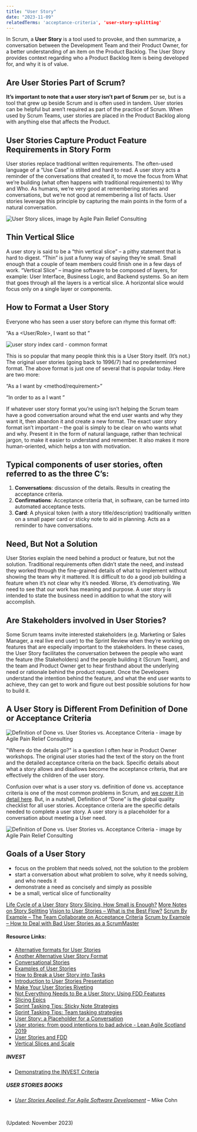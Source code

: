 ```yaml
---
title: "User Story"
date: "2023-11-09"
relatedTerms: 'acceptance-criteria', 'user-story-splitting'
---
```


In Scrum, a **User Story** is a tool used to provoke, and then summarize, a conversation between the Development Team and their Product Owner, for a better understanding of an item on the Product Backlog. The User Story provides context regarding who a Product Backlog Item is being developed for, and why it is of value.

## Are User Stories Part of Scrum?

**It’s important to note that a user story isn’t part of Scrum** per se, but is a tool that grew up beside Scrum and is often used in tandem. User stories can be helpful but aren’t required as part of the practice of Scrum. When used by Scrum Teams, user stories are placed in the Product Backlog along with anything else that affects the Product.

## User Stories Capture Product Feature Requirements in Story Form

User stories replace traditional written requirements. The often-used language of a “Use Case” is stilted and hard to read. A user story acts a reminder of the conversations that created it, to move the focus from What we’re building (what often happens with traditional requirements) to Why and Who. As humans, we’re very good at remembering stories and conversations, but we’re not good at remembering a list of facts. User stories leverage this principle by capturing the main points in the form of a natural conversation.

![User Story slices, image by Agile Pain Relief Consulting](images/User-Story-slices.png)

## Thin Vertical Slice

A user story is said to be a “thin vertical slice” – a pithy statement that is hard to digest. “Thin” is just a funny way of saying they’re small. Small enough that a couple of team members could finish one in a few days of work. “Vertical Slice” – imagine software to be composed of layers, for example: User Interface, Business Logic, and Backend systems. So an item that goes through all the layers is a vertical slice. A horizontal slice would focus only on a single layer or components.

## How to Format a User Story

Everyone who has seen a user story before can rhyme this format off:

“As a <User/Role>, I want <to do something> so that <value>”

![user story index card - common format](images/user-story-index-card-blank.jpg)

This is so popular that many people think this is a User Story itself. (It’s not.) The original user stories (going back to 1996/7) had no predetermined format. The above format is just one of several that is popular today. Here are two more:

“As a <role> I want <business value> by <method/requirement>”

“In order to <achieve some value> as a <type of user> I want <some functionality>”

If whatever user story format you’re using isn’t helping the Scrum team have a good conversation around what the end user wants and why they want it, then abandon it and create a new format. The exact user story format isn’t important – the goal is simply to be clear on who wants what and why. Present it in the form of natural language, rather than technical jargon, to make it easier to understand and remember. It also makes it more human-oriented, which helps a ton with motivation.

## Typical components of user stories, often referred to as the three C’s:

1. **Conversations**: discussion of the details. Results in creating the acceptance criteria.
2. **Confirmations**: Acceptance criteria that, in software, can be turned into automated acceptance tests.
3. **Card**: A physical token (with a story title/description) traditionally written on a small paper card or sticky note to aid in planning. Acts as a reminder to have conversations.

## Need, But Not a Solution

User Stories explain the need behind a product or feature, but not the solution. Traditional requirements often didn’t state the need, and instead they worked through the fine-grained details of what to implement without showing the team why it mattered. It is difficult to do a good job building a feature when it’s not clear why it’s needed. Worse, it’s demotivating. We need to see that our work has meaning and purpose. A user story is intended to state the business need in addition to what the story will accomplish.

## Are Stakeholders involved in User Stories?

Some Scrum teams invite interested stakeholders (e.g. Marketing or Sales Manager, a real live end user) to the Sprint Review when they’re working on features that are especially important to the stakeholders. In these cases, the User Story facilitates the conversation between the people who want the feature (the Stakeholders) and the people building it (Scrum Team), and the team and Product Owner get to hear firsthand about the underlying need or rationale behind the product request. Once the Developers understand the intention behind the feature, and what the end user wants to achieve, they can get to work and figure out best possible solutions for how to build it.

## A User Story is Different From Definition of Done or Acceptance Criteria

![Definition of Done vs. User Stories vs. Acceptance Criteria - image by Agile Pain Relief Consulting](images/APR_Blog-Illustrations_Nov2019_AcceptanceCriteria_B_v2-1024x607.jpg)

"Where do the details go?" is a question I often hear in Product Owner workshops. The original user stories had the text of the story on the front and the detailed acceptance criteria on the back. Specific details about what a story allows and disallows become the acceptance criteria, that are effectively the children of the user story.

Confusion over what is a user story vs. definition of done vs. acceptance criteria is one of the most common problems in Scrum, and [we cover it in detail here](/blog/definition-of-done-user-stories-acceptance-criteria.html). But, in a nutshell, Definition of “Done” is the global quality checklist for all user stories. Acceptance criteria are the specific details needed to complete a user story. A user story is a placeholder for a conversation about meeting a User need.

![Definition of Done vs. User Stories vs. Acceptance Criteria - image by Agile Pain Relief Consulting](images/APR_Blog-Illustrations_Nov2019_AcceptanceCriteria_A_v2-1024x607.jpg)

## Goals of a User Story

- focus on the problem that needs solved, not the solution to the problem
- start a conversation about what problem to solve, why it needs solving, and who needs it
- demonstrate a need as concisely and simply as possible
- be a small, vertical slice of functionality

[Life Cycle of a User Story](/blog/lifecycle-of-a-user-story.html) [Story Slicing, How Small is Enough?](/blog/story-slicing-how-small-is-enough.html) [More Notes on Story Splitting](/blog/more-notes-on-story-splitting.html) [Vision to User Stories – What is the Best Flow?](/blog/vision-to-user-stories-what-is-the-best-flow.html) [Scrum By Example – The Team Collaborate on Acceptance Criteria](/blog/scrummaster-tales-team-collaborate-acceptance-criteria.html) [Scrum by Example – How to Deal with Bad User Stories as a ScrumMaster](/blog/deal-with-bad-scrum-user-stories-as-a-scrummaster.html)

#### Resource Links:

- [Alternative formats for User Stories](https://blog.crisp.se/2014/09/25/david-evans/as-a-i-want-so-that-considered-harmful)
- [Another Alternative User Story Format](https://jkwerner2.wordpress.com/2010/03/23/so-that-so-what/)
- [Conversational Stories](https://martinfowler.com/bliki/ConversationalStories.html)
- [Examples of User Stories](https://xp123.com/articles/example-user-stories-2020/)
- [How to Break a User Story into Tasks](http://www.softwareandi.com/2011/11/how-to-break-user-story-into-tasks.html)
- [Introduction to User Stories Presentation](https://www.mountaingoatsoftware.com/presentations/introduction-to-user-stories)
- [Make Your User Stories Riveting](https://www.infoq.com/presentations/user-stories-invest/)
- [Not Everything Needs to Be a User Story: Using FDD Features](https://www.mountaingoatsoftware.com/blog/not-everything-needs-to-be-a-user-story-using-fdd-features)
- [Slicing Epics](https://improvingflow.com/2024/02/21/slicing-epics.html)
- [Sprint Tasking Tips: Sticky Note Strategies](https://scrumcrazy.wordpress.com/2011/05/19/sprint-tasking-tips-sticky-note-strategies/)
- [Sprint Tasking Tips: Team tasking strategies](https://scrumcrazy.wordpress.com/2011/05/18/sprint-tasking-tips-team-tasking-strategies/)
- [User Story: a Placeholder for a Conversation](https://www.infoq.com/articles/user-story-conversation/)
- [User stories: from good intentions to bad advice - Lean Agile Scotland 2019](https://www.slideshare.net/slideshow/user-stories-from-good-intentions-to-bad-advice-lean-agile-scotland-2019/182397996)
- [User Stories and FDD](https://technicaldebt.com/user-stories-and-fdd/)
- [Vertical Slices and Scale](https://www.humanizingwork.com/vertical-slices-and-scale/)

##### INVEST

- [Demonstrating the INVEST Criteria](https://paulmboos.com/2015/09/17/demonstrating-the-invest-criteria/)

##### USER STORIES BOOKS

- [_User Stories Applied: For Agile Software Development_](https://www.amazon.com/User-Stories-Applied-Software-Development/dp/0321205685/&tag=notesfromatoo-20/&tag=notesfromatoo-20) – Mike Cohn

 

(Updated: November 2023)
